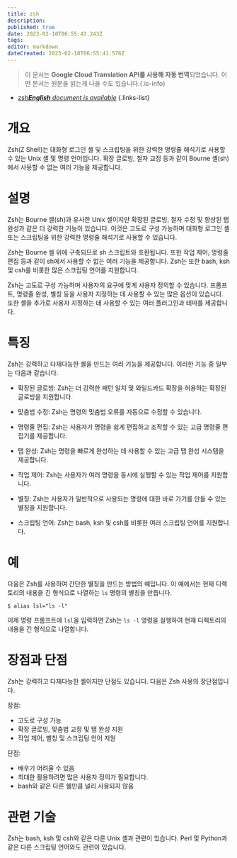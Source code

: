 ```yaml
---
title: zsh
description: 
published: true
date: 2023-02-10T06:55:43.243Z
tags: 
editor: markdown
dateCreated: 2023-02-10T06:55:41.576Z
---
```


> 이 문서는 **Google Cloud Translation API를 사용해 자동 번역**되었습니다.
어떤 문서는 원문을 읽는게 나을 수도 있습니다.{.is-info}



- [zsh***English** document is available*](/en/Knowledge-base/Dictionary/zsh)
{.links-list}

 
# 개요
Zsh(Z Shell)는 대화형 로그인 셸 및 스크립팅을 위한 강력한 명령줄 해석기로 사용할 수 있는 Unix 셸 및 명령 언어입니다. 확장 글로빙, 철자 교정 등과 같이 Bourne 셸(sh)에서 사용할 수 없는 여러 기능을 제공합니다.

# 설명
Zsh는 Bourne 셸(sh)과 유사한 Unix 셸이지만 확장된 글로빙, 철자 수정 및 향상된 탭 완성과 같은 더 강력한 기능이 있습니다. 이것은 고도로 구성 가능하며 대화형 로그인 셸 또는 스크립팅을 위한 강력한 명령줄 해석기로 사용할 수 있습니다.

Zsh는 Bourne 셸 위에 구축되므로 sh 스크립트와 호환됩니다. 또한 작업 제어, 명령줄 편집 등과 같이 sh에서 사용할 수 없는 여러 기능을 제공합니다. Zsh는 또한 bash, ksh 및 csh를 비롯한 많은 스크립팅 언어를 지원합니다.

Zsh는 고도로 구성 가능하며 사용자의 요구에 맞게 사용자 정의할 수 있습니다. 프롬프트, 명령줄 완성, 별칭 등을 사용자 지정하는 데 사용할 수 있는 많은 옵션이 있습니다. 또한 셸을 추가로 사용자 지정하는 데 사용할 수 있는 여러 플러그인과 테마를 제공합니다.

# 특징
Zsh는 강력하고 다재다능한 셸을 만드는 여러 기능을 제공합니다. 이러한 기능 중 일부는 다음과 같습니다.

- 확장된 글로빙: Zsh는 더 강력한 패턴 일치 및 와일드카드 확장을 허용하는 확장된 글로빙을 지원합니다.

- 맞춤법 수정: Zsh는 명령의 맞춤법 오류를 자동으로 수정할 수 있습니다.

- 명령줄 편집: Zsh는 사용자가 명령을 쉽게 편집하고 조작할 수 있는 고급 명령줄 편집기를 제공합니다.

- 탭 완성: Zsh는 명령을 빠르게 완성하는 데 사용할 수 있는 고급 탭 완성 시스템을 제공합니다.

- 작업 제어: Zsh는 사용자가 여러 명령을 동시에 실행할 수 있는 작업 제어를 지원합니다.

- 별칭: Zsh는 사용자가 일반적으로 사용되는 명령에 대한 바로 가기를 만들 수 있는 별칭을 지원합니다.

- 스크립팅 언어: Zsh는 bash, ksh 및 csh를 비롯한 여러 스크립팅 언어를 지원합니다.

# 예
다음은 Zsh를 사용하여 간단한 별칭을 만드는 방법의 예입니다. 이 예에서는 현재 디렉토리의 내용을 긴 형식으로 나열하는 `ls` 명령의 별칭을 만듭니다.

```
$ alias lsl="ls -l"
```

이제 명령 프롬프트에 `lsl`을 입력하면 Zsh는 `ls -l` 명령을 실행하여 현재 디렉토리의 내용을 긴 형식으로 나열합니다.

# 장점과 단점
Zsh는 강력하고 다재다능한 셸이지만 단점도 있습니다. 다음은 Zsh 사용의 장단점입니다.

장점:

- 고도로 구성 가능
- 확장 글로빙, 맞춤법 교정 및 탭 완성 지원
- 작업 제어, 별칭 및 스크립팅 언어 지원

단점:

- 배우기 어려울 수 있음
- 최대한 활용하려면 많은 사용자 정의가 필요합니다.
- bash와 같은 다른 쉘만큼 널리 사용되지 않음

# 관련 기술
Zsh는 bash, ksh 및 csh와 같은 다른 Unix 셸과 관련이 있습니다. Perl 및 Python과 같은 다른 스크립팅 언어와도 관련이 있습니다.